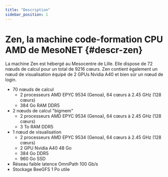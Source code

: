 ```yaml
---
title: "Description"
sidebar_position: 1
---
```


# Zen, la machine code-formation CPU AMD de MesoNET {#descr-zen}

La machine Zen est hébergé au Mesocentre de Lille.
Elle dispose de 72 nœuds de calcul pour un total de 9216 cœurs.
Zen contient également un nœud de visualisation équipé de 2 GPUs Nvidia A40 et bien sûr un nœud de login.

- 70 nœuds de calcul
    - 2 processeurs AMD EPYC 9534 (Genoa), 64 cœurs à 2.45 GHz (128 cœurs)
    - 384 Go RAM DDR5
- 2 nœuds de calcul "bigmem"
    - 2 processeurs AMD EPYC 9534 (Genoa), 64 cœurs à 2.45 GHz (128 cœurs)
    - 3 To RAM DDR5
- 1 nœud de visualisation
    - 2 processeurs AMD EPYC 9534 (Genoa), 64 cœurs à 2.45 GHz (128 cœurs)
    - 2 GPU Nvidia A40 48 Go
    - 384 Go DDR5
    - 960 Go SSD
- Réseau faible latence OmniPath 100 Gb/s
- Stockage BeeGFS 1 Po utile

